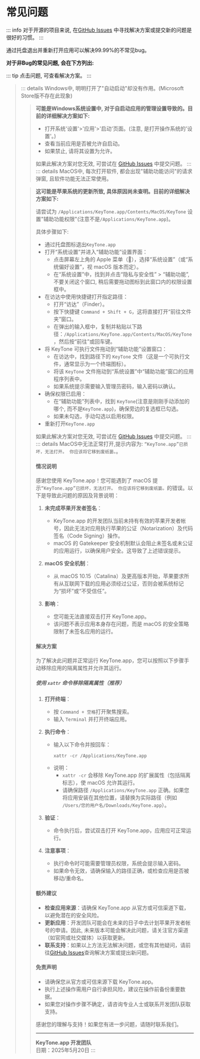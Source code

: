 # 常见问题

::: info
对于开源的项目来说, 在[GitHub Issues](https://github.com/LuSrackhall/KeyTone/issues) 中寻找解决方案或提交新的问题是很好的习惯。
:::

通过托盘退出并重新打开应用可以解决99.99%的不常见bug。

**对于非Bug的常见问题, 会在下方列出:**

::: tip
点击问题, 可查看解决方案。
:::

> ::: details Windows中, 明明打开了"自动启动"却没有作用。(Microsoft Store版不存在此现象)
> > **可能是Windows系统设置中, 对于自启动应用的管理设置导致的。目前的详细解决方案如下:**
> > * 打开系统'设置'>'应用'>'启动'页面。(注意, 是打开操作系统的'设置'。)
> > * 查看当前应用是否被允许自启动。
> > * 如果禁止, 请将其设置为允许。
> >
> > 如果此解决方案对您无效, 可尝试在 [GitHub Issues](https://github.com/LuSrackhall/KeyTone/issues) 中提交问题。
> :::
> ::: details MacOS中, 每次打开软件, 都会出现"辅助功能访问"的请求弹窗, 且软件功能无法正常使用。
>
> > **这可能是苹果系统的更新所致, 具体原因尚未查明。目前的详细解决方案如下:**
> >
> > 请尝试为 `/Applications/KeyTone.app/Contents/MacOS/KeyTone` 设置"辅助功能权限"(注意不是`/Applications/KeyTone.app`)。
> >
> > 具体步骤如下:
> > * 通过托盘图标退出`KeyTone.app`
> > * 打开“系统设置”并进入“辅助功能”设置界面：
> >   * 点击屏幕左上角的 Apple 菜单（），选择“系统设置”（或“系统偏好设置”，视 macOS 版本而定）。
> >   * 在“系统设置”中，找到并点击“隐私与安全性” > “辅助功能”, 不要关闭这个窗口, 稍后需要拖动图标到此窗口内的权限设置框中。
> > * 在访达中使用快捷键打开指定路径：
> >   * 打开“访达”（Finder）。
> >   * 按下快捷键 `Command + Shift + G`，这将直接打开“前往文件夹”窗口。
> >   * 在弹出的输入框中，复制并粘贴以下路径：`/Applications/KeyTone.app/Contents/MacOS/KeyTone`，然后按“前往”或回车键。
> > * 将 KeyTone 可执行文件拖动到“辅助功能”设置窗口：
> >   * 在访达中，找到路径下的 `KeyTone` 文件（这是一个可执行文件，通常显示为一个终端图标）。
> >   * 将该 `KeyTone` 文件拖动到“系统设置”中“辅助功能”窗口的应用程序列表中。
> >   * 如果系统提示需要输入管理员密码，输入密码以确认。
> > * 确保权限已启用：
> >   * 在“辅助功能”列表中，找到 `KeyTone`(注意是刚刚手动添加的哪个, 而不是`KeyTone.app`)，确保旁边的复选框已勾选。
> >   * 如果未勾选，手动勾选以启用权限。
> > * 重新打开`KeyTone.app`
> >
> > 如果此解决方案对您无效, 可尝试在 [GitHub Issues](https://github.com/LuSrackhall/KeyTone/issues) 中提交问题。
> :::
> ::: details MacOS中无法正常打开,提示内容为: `“KeyTone.app”已损坏，无法打开。 你应该将它移到废纸篓。`。
> > #### 情况说明
> > 感谢您使用 KeyTone.app！您可能遇到了 macOS 提示`“KeyTone.app”已损坏，无法打开。 你应该将它移到废纸篓。`的错误。以下是导致此问题的原因及背景说明：
> > 
> > 1. **未完成苹果开发者签名**：
> >    - KeyTone.app 的开发团队当前未持有有效的苹果开发者帐号，因此无法对应用执行苹果的公证（Notarization）及代码签名（Code Signing）操作。
> >    - macOS 的 Gatekeeper 安全机制默认会阻止未签名或未公证的应用运行，以确保用户安全。这导致了上述错误提示。
> > 
> > 2. **macOS 安全机制**：
> >    - 从 macOS 10.15（Catalina）及更高版本开始，苹果要求所有从互联网下载的应用必须经过公证，否则会被系统标记为“损坏”或“不受信任”。
> > 
> > 3. **影响**：
> >    - 您可能无法直接双击打开 KeyTone.app。
> >    - 该问题不表示应用本身存在问题，而是 macOS 的安全策略限制了未签名应用的运行。
> > 
> > #### 解决方案
> > 为了解决此问题并正常运行 KeyTone.app，您可以按照以下步骤手动移除应用的隔离属性并允许其运行。
> > 
> > ##### 使用 `xattr` 命令移除隔离属性（推荐）
> > 1. **打开终端**：
> >    - 按 `Command + 空格`打开聚焦搜索。
> >    - 输入 `Terminal` 并打开终端应用。
> > 
> > 2. **执行命令**：
> >    - 输入以下命令并按回车：
> >      ```
> >      xattr -cr /Applications/KeyTone.app
> >      ```
> >    - 说明：
> >      - `xattr -cr` 会移除 KeyTone.app 的扩展属性（包括隔离标志），使 macOS 允许其运行。
> >      - 请确保路径 `/Applications/KeyTone.app` 正确。如果您将应用安装在其他位置，请替换为实际路径（例如 `/Users/您的用户名/Downloads/KeyTone.app`）。
> > 
> > 3. **验证**：
> >    - 命令执行后，尝试双击打开 KeyTone.app，应用应可正常运行。
> > 
> > 4. **注意事项**：
> >    - 执行命令时可能需要管理员权限，系统会提示输入密码。
> >    - 如果命令无效，请确保输入的路径正确，或检查应用是否被移动/重命名。
> > 
> > #### 额外建议
> > - **检查应用来源**：请确保 KeyTone.app 从官方或可信渠道下载，以避免潜在的安全风险。
> > - **更新应用**：开发团队可能会在未来的日子中去计划苹果开发者帐号的申请。因此, 未来版本可能会解决此问题，请关注官方渠道（如官网或社交媒体）以获取更新。
> > - **联系支持**：如果以上方法无法解决问题，或您有其他疑问，请前往[GitHub Issues](https://github.com/LuSrackhall/KeyTone/issues)查询解决方案或提出新问题。
> > #### 免责声明
> > - 请确保您从官方或可信来源下载 KeyTone.app。
> > - 执行上述操作需用户自行承担风险，建议在操作前备份重要数据。
> > - 如果您对操作步骤不确定，请咨询专业人士或联系开发团队获取支持。
> > 
> > 感谢您的理解与支持！如果您有进一步问题，请随时联系我们。
> > 
> > ---
> > 
> > **KeyTone.app 开发团队**  
> > 日期：2025年5月20日
> :::